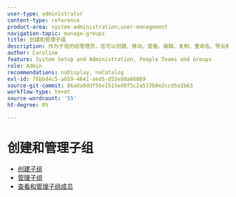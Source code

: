 ```yaml
---
user-type: administrator
content-type: reference
product-area: system-administration;user-management
navigation-topic: manage-groups
title: 创建和管理子组
description: 作为子组的组管理员，您可以创建、移动、查看、编辑、复制、重命名、导出和删除子组。 您还可以通过从子组的父组中将其删除来将该子组设置为顶级组。
author: Caroline
feature: System Setup and Administration, People Teams and Groups
role: Admin
recommendations: noDisplay, noCatalog
exl-id: 76bbd4c5-a859-4641-aed5-d55e88a66069
source-git-commit: 86a0a9ddf5be1515ed8f5c2a537b0e2ccd5a1b63
workflow-type: tm+mt
source-wordcount: '55'
ht-degree: 0%

---
```


# 创建和管理子组

* [创建子组](../../../administration-and-setup/manage-groups/create-and-manage-subgroups/create-a-subgroup.md)
* [管理子组](../../../administration-and-setup/manage-groups/create-and-manage-subgroups/manage-subgroups.md)
* [查看和管理子组成员](../../../administration-and-setup/manage-groups/create-and-manage-subgroups/view-and-manage-subgroup-members.md)
